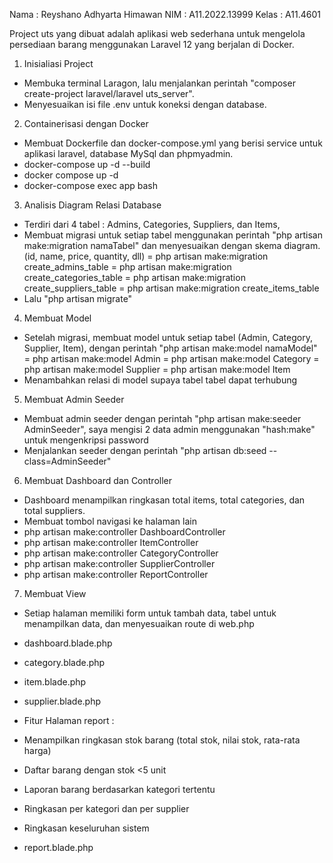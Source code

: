 Nama : Reyshano Adhyarta Himawan
NIM : A11.2022.13999
Kelas : A11.4601

Project uts yang dibuat adalah aplikasi web sederhana untuk mengelola persediaan barang menggunakan Laravel 12 yang berjalan di Docker.

1. Inisialiasi Project
- Membuka terminal Laragon, lalu menjalankan perintah "composer create-project laravel/laravel uts_server".
- Menyesuaikan isi file .env untuk koneksi dengan database.

2. Containerisasi dengan Docker
- Membuat Dockerfile dan docker-compose.yml yang berisi service untuk aplikasi laravel, database MySql dan phpmyadmin.
- docker-compose up -d --build
- docker compose up -d
- docker-compose exec app bash

3. Analisis Diagram Relasi Database
- Terdiri dari 4 tabel : Admins, Categories, Suppliers, dan Items,
- Membuat migrasi untuk setiap tabel menggunakan perintah "php artisan make:migration namaTabel" dan menyesuaikan dengan skema diagram. (id, name, price, quantity, dll)
= php artisan make:migration create_admins_table
= php artisan make:migration create_categories_table
= php artisan make:migration create_suppliers_table
= php artisan make:migration create_items_table
- Lalu "php artisan migrate"

4. Membuat Model
- Setelah migrasi, membuat model untuk setiap tabel (Admin, Category, Supplier, Item), dengan perintah "php artisan make:model namaModel"
= php artisan make:model Admin
= php artisan make:model Category
= php artisan make:model Supplier
= php artisan make:model Item
- Menambahkan relasi di model supaya tabel tabel dapat terhubung

5. Membuat Admin Seeder
- Membuat admin seeder dengan perintah "php artisan make:seeder AdminSeeder", saya mengisi 2 data admin menggunakan "hash:make" untuk mengenkripsi password
- Menjalankan seeder dengan perintah "php artisan db:seed --class=AdminSeeder"

6. Membuat Dashboard dan Controller
- Dashboard menampilkan ringkasan total items, total categories, dan total suppliers.
- Membuat tombol navigasi ke halaman lain
- php artisan make:controller DashboardController
- php artisan make:controller ItemController
- php artisan make:controller CategoryController
- php artisan make:controller SupplierController
- php artisan make:controller ReportController

7. Membuat View
- Setiap halaman memiliki form untuk tambah data, tabel untuk menampilkan data, dan menyesuaikan route di web.php
- dashboard.blade.php
- category.blade.php
- item.blade.php
- supplier.blade.php

- Fitur Halaman report :
- Menampilkan ringkasan stok barang (total stok, nilai stok, rata-rata harga)
- Daftar barang dengan stok <5 unit
- Laporan barang berdasarkan kategori tertentu
- Ringkasan per kategori dan per supplier
- Ringkasan keseluruhan sistem
- report.blade.php



